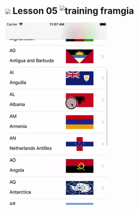 # <img src="http://www.carlosicaza.com/wp-content/uploads/2014/07/Swift-logo.png" width="24"> Lesson 05 ![training framgia](https://img.shields.io/badge/training-framgia-orange.svg)
<img src="https://github.com/tienpx3010/Lesson-05/blob/master/Images/App.gif?raw=true">